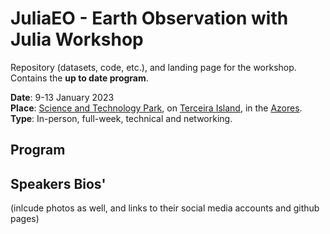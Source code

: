 # JuliaEO - Earth Observation with Julia Workshop
Repository (datasets, code, etc.), and landing page for the workshop. Contains the **up to date program**.

**Date**: 9-13 January 2023     
**Place**: [Science and Technology Park](https://terinovazores.pt/), on [Terceira Island](https://exploreterceira.com), in the [Azores](https://en.wikipedia.org/wiki/Azores).     
**Type**: In-person, full-week, technical and networking.     

## Program     

## Speakers Bios'
(inlcude photos as well, and links to their social media accounts and github pages)

## 
